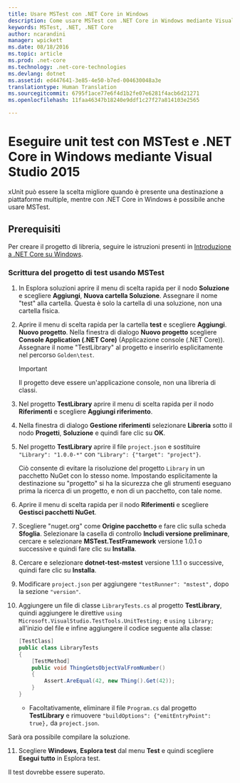 ```yaml
---
title: Usare MSTest con .NET Core in Windows
description: Come usare MSTest con .NET Core in Windows mediante Visual Studio 2015
keywords: MSTest, .NET, .NET Core
author: ncarandini
manager: wpickett
ms.date: 08/18/2016
ms.topic: article
ms.prod: .net-core
ms.technology: .net-core-technologies
ms.devlang: dotnet
ms.assetid: ed447641-3e85-4e50-b7ed-004630048a3e
translationtype: Human Translation
ms.sourcegitcommit: 6795f1ace77e6f4d1b2fe07e6281f4acb6d21271
ms.openlocfilehash: 11faa46347b18240e9ddf1c27f27a814103e2565

---
```


# <a name="unit-testing-with-mstest-and-net-core-on-windows-using-visual-studio-2015"></a>Eseguire unit test con MSTest e .NET Core in Windows mediante Visual Studio 2015

xUnit può essere la scelta migliore quando è presente una destinazione a piattaforme multiple, mentre con .NET Core in Windows è possibile anche usare MSTest.

## <a name="prerequisites"></a>Prerequisiti

Per creare il progetto di libreria, seguire le istruzioni presenti in [Introduzione a .NET Core su Windows](../tutorials/using-on-windows.md).

### <a name="writing-the-test-project-using-mstest"></a>Scrittura del progetto di test usando MSTest

1. In Esplora soluzioni aprire il menu di scelta rapida per il nodo **Soluzione** e scegliere **Aggiungi**, **Nuova cartella Soluzione**. Assegnare il nome "test" alla cartella. 
   Questa è solo la cartella di una soluzione, non una cartella fisica.

2. Aprire il menu di scelta rapida per la cartella **test** e scegliere **Aggiungi**. **Nuovo progetto**. Nella finestra di dialogo **Nuovo progetto** scegliere **Console Application (.NET Core)** (Applicazione console (.NET Core)). Assegnare il nome "TestLibrary" al progetto e inserirlo esplicitamente nel percorso `Golden\test`. 

   > [!IMPORTANT]
   > Il progetto deve essere un'applicazione console, non una libreria di classi.

3. Nel progetto **TestLibrary** aprire il menu di scelta rapida per il nodo **Riferimenti** e scegliere **Aggiungi riferimento**. 

4. Nella finestra di dialogo **Gestione riferimenti** selezionare **Libreria** sotto il nodo **Progetti**, **Soluzione** e quindi fare clic su **OK**. 

5. Nel progetto **TestLibrary** aprire il file `project.json` e sostituire `"Library": "1.0.0-*"` con `"Library": {"target": "project"}`. 

   Ciò consente di evitare la risoluzione del progetto `Library` in un pacchetto NuGet con lo stesso nome. Impostando esplicitamente la destinazione su "progetto" si ha la sicurezza che gli strumenti eseguano prima la ricerca di un progetto, e non di un pacchetto, con tale nome. 

6. Aprire il menu di scelta rapida per il nodo **Riferimenti** e scegliere **Gestisci pacchetti NuGet**.

7. Scegliere "nuget.org" come **Origine pacchetto** e fare clic sulla scheda **Sfoglia**. Selezionare la casella di controllo **Includi versione preliminare**, cercare e selezionare **MSTest.TestFramework** versione 1.0.1 o successive e quindi fare clic su **Installa**. 

8. Cercare e selezionare **dotnet-test-mstest** versione 1.1.1 o successive, quindi fare clic su **Installa**.

9. Modificare `project.json` per aggiungere `"testRunner": "mstest",` dopo la sezione `"version"`.

10. Aggiungere un file di classe `LibraryTests.cs` al progetto **TestLibrary**, quindi aggiungere le direttive `using` `Microsoft.VisualStudio.TestTools.UnitTesting;` e `using Library;` all'inizio del file e infine aggiungere il codice seguente alla classe:
    ```csharp
    [TestClass]
    public class LibraryTests
    {
        [TestMethod]
        public void ThingGetsObjectValFromNumber()
        {
            Assert.AreEqual(42, new Thing().Get(42));
        }
    }
    ```
    * Facoltativamente, eliminare il file `Program.cs` dal progetto **TestLibrary** e rimuovere `"buildOptions": {"emitEntryPoint": true},` da `project.json`.

   Sarà ora possibile compilare la soluzione. 
   
11. Scegliere **Windows**, **Esplora test** dal menu **Test** e quindi scegliere **Esegui tutto** in Esplora test.
   
   Il test dovrebbe essere superato.



<!--HONumber=Nov16_HO3-->


